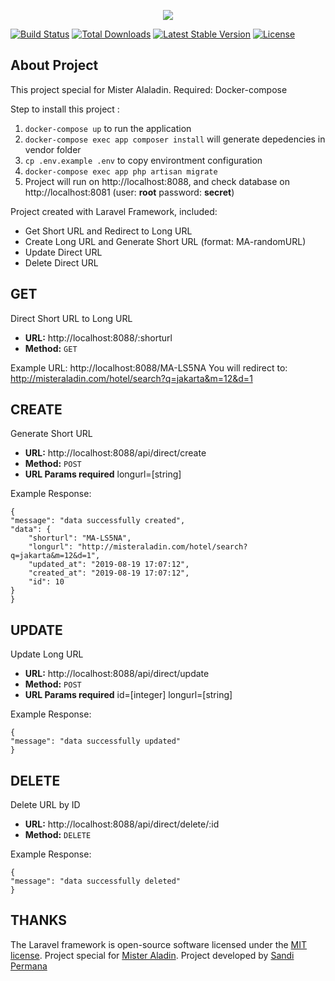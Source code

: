 
<p  align="center"><img  src="https://laravel.com/assets/img/components/logo-laravel.svg">


<a  href="https://travis-ci.org/laravel/framework"><img  src="https://travis-ci.org/laravel/framework.svg"  alt="Build Status"></a> <a  href="https://packagist.org/packages/laravel/framework"><img  src="https://poser.pugx.org/laravel/framework/d/total.svg"  alt="Total Downloads"></a> <a  href="https://packagist.org/packages/laravel/framework"><img  src="https://poser.pugx.org/laravel/framework/v/stable.svg"  alt="Latest Stable Version"></a> <a  href="https://packagist.org/packages/laravel/framework"><img  src="https://poser.pugx.org/laravel/framework/license.svg"  alt="License"></a>
</p>
  

## About Project

This project special for Mister Alaladin.
Required: Docker-compose

Step to install this project :

 1. `docker-compose up` to run the application
 2. `docker-compose exec app composer install` will generate depedencies in vendor folder
 3. `cp .env.example .env` to copy environtment configuration
 4. `docker-compose exec app php artisan migrate`
 5. Project will run on http://localhost:8088, and check database on http://localhost:8081 (user: **root** password: **secret**)

Project created with Laravel Framework, included:
-  Get Short URL and Redirect to Long URL
-  Create Long URL and Generate Short URL (format: MA-randomURL)
-  Update Direct URL
-  Delete Direct URL

## GET

Direct Short URL to Long URL
-   **URL:** http://localhost:8088/:shorturl
-   **Method:** `GET`

Example URL:
http://localhost:8088/MA-LS5NA
You will redirect to:
http://misteraladin.com/hotel/search?q=jakarta&m=12&d=1

## CREATE

Generate Short URL
-   **URL:** http://localhost:8088/api/direct/create
-   **Method:** `POST`
-   **URL Params required**
    longurl=[string]

Example Response:

    {
    "message": "data successfully created",
    "data": {
        "shorturl": "MA-LS5NA",
        "longurl": "http://misteraladin.com/hotel/search?q=jakarta&m=12&d=1",
        "updated_at": "2019-08-19 17:07:12",
        "created_at": "2019-08-19 17:07:12",
        "id": 10
    }
    }

## UPDATE

Update Long URL
-   **URL:** http://localhost:8088/api/direct/update
-   **Method:** `POST`
-   **URL Params required**
	id=[integer]
    longurl=[string]
    
Example Response:

    {
    "message": "data successfully updated"
    }

## DELETE

Delete URL by ID
-   **URL:** http://localhost:8088/api/direct/delete/:id
-   **Method:** `DELETE`
    
Example Response:

    {
    "message": "data successfully deleted"
    }


## THANKS
The Laravel framework is open-source software licensed under the [MIT license](https://opensource.org/licenses/MIT). 
Project special for [Mister Aladin](https://www.misteraladin.com).
Project developed by  [Sandi Permana](https://permana.id)